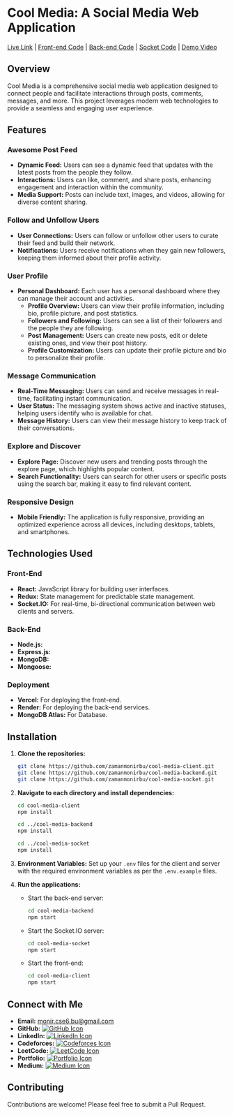 # Cool Media: A Social Media Web Application

[Live Link](https://cool-media-client.vercel.app) | [Front-end Code](https://github.com/zamanmonirbu/cool-media-client) | [Back-end Code](https://github.com/zamanmonirbu/cool-media-backend) | [Socket Code](https://github.com/zamanmonirbu/cool-media-socket) | [Demo Video](https://youtu.be/BMk6zPf6T8U)

## Overview
Cool Media is a comprehensive social media web application designed to connect people and facilitate interactions through posts, comments, messages, and more. This project leverages modern web technologies to provide a seamless and engaging user experience.

## Features

### Awesome Post Feed
- **Dynamic Feed:** Users can see a dynamic feed that updates with the latest posts from the people they follow.
- **Interactions:** Users can like, comment, and share posts, enhancing engagement and interaction within the community.
- **Media Support:** Posts can include text, images, and videos, allowing for diverse content sharing.

### Follow and Unfollow Users
- **User Connections:** Users can follow or unfollow other users to curate their feed and build their network.
- **Notifications:** Users receive notifications when they gain new followers, keeping them informed about their profile activity.

### User Profile
- **Personal Dashboard:** Each user has a personal dashboard where they can manage their account and activities.
  - **Profile Overview:** Users can view their profile information, including bio, profile picture, and post statistics.
  - **Followers and Following:** Users can see a list of their followers and the people they are following.
  - **Post Management:** Users can create new posts, edit or delete existing ones, and view their post history.
  - **Profile Customization:** Users can update their profile picture and bio to personalize their profile.

### Message Communication
- **Real-Time Messaging:** Users can send and receive messages in real-time, facilitating instant communication.
- **User Status:** The messaging system shows active and inactive statuses, helping users identify who is available for chat.
- **Message History:** Users can view their message history to keep track of their conversations.

### Explore and Discover
- **Explore Page:** Discover new users and trending posts through the explore page, which highlights popular content.
- **Search Functionality:** Users can search for other users or specific posts using the search bar, making it easy to find relevant content.

### Responsive Design
- **Mobile Friendly:** The application is fully responsive, providing an optimized experience across all devices, including desktops, tablets, and smartphones.

## Technologies Used

### Front-End
- **React:** JavaScript library for building user interfaces.
- **Redux:** State management for predictable state management.
- **Socket.IO:** For real-time, bi-directional communication between web clients and servers.

### Back-End
- **Node.js:** 
- **Express.js:** 
- **MongoDB:** 
- **Mongoose:** 

### Deployment
- **Vercel:** For deploying the front-end.
- **Render:** For deploying the back-end services.
- **MongoDB Atlas:** For Database.

## Installation

1. **Clone the repositories:**
   ```bash
   git clone https://github.com/zamanmonirbu/cool-media-client.git
   git clone https://github.com/zamanmonirbu/cool-media-backend.git
   git clone https://github.com/zamanmonirbu/cool-media-socket.git
   ```

2. **Navigate to each directory and install dependencies:**
   ```bash
   cd cool-media-client
   npm install

   cd ../cool-media-backend
   npm install

   cd ../cool-media-socket
   npm install
   ```

3. **Environment Variables:** Set up your `.env` files for the client and server with the required environment variables as per the `.env.example` files.

4. **Run the applications:**
   - Start the back-end server:
     ```bash
     cd cool-media-backend
     npm start
     ```
   - Start the Socket.IO server:
     ```bash
     cd cool-media-socket
     npm start
     ```
   - Start the front-end:
     ```bash
     cd cool-media-client
     npm start
     ```

## Connect with Me

- **Email:** [monir.cse6.bu@gmail.com](mailto:monir.cse6.bu@gmail.com)
- **GitHub:** [![GitHub Icon](https://img.shields.io/badge/GitHub-100000?style=for-the-badge&logo=github&logoColor=white)](https://github.com/zamanmonirbu)
- **LinkedIn:** [![LinkedIn Icon](https://img.shields.io/badge/LinkedIn-0077B5?style=for-the-badge&logo=linkedin&logoColor=white)](https://www.linkedin.com/in/mdmoniruzzamanbu/)
- **Codeforces:** [![Codeforces Icon](https://img.shields.io/badge/Codeforces-00FF00?style=for-the-badge&logo=codeforces&logoColor=white)](https://codeforces.com/profile/ZaMo)
- **LeetCode:** [![LeetCode Icon](https://img.shields.io/badge/LeetCode-FFA116?style=for-the-badge&logo=leetcode&logoColor=white)](https://leetcode.com/u/moniruzzamancse6/)
- **Portfolio:** [![Portfolio Icon](https://img.shields.io/badge/Portfolio-000000?style=for-the-badge&logo=codeforces&logoColor=white)](https://moniruzzamanbu.netlify.app/)
- **Medium:** [![Medium Icon](https://img.shields.io/badge/Medium-12100E?style=for-the-badge&logo=medium&logoColor=white)](https://medium.com/@zamanmonirbu)
## Contributing
Contributions are welcome! Please feel free to submit a Pull Request.

